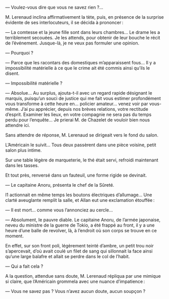 — Voulez-vous dire que vous ne savez rien ?…

M. Lerenaud inclina affirmativement la tète, puis, en présence de la surprise
évidente de ses interlocuteurs, il se décida à prononcer :

— La comtesse et la jeune fille sont dans leurs chambres… Le drame les a terriblement secouées. Je les attends, pour obtenir de leur bouche le récit de l’événement. Jusque-là, je ne veux pas formuler une opinion.

— Pourquoi ?

— Parce que les racontars des domestiques m’apparaissent fous… Il y a
impossibilité matérielle à ce que le crime ait été commis ainsi qu’ils le
disent.

— Impossibilité matérielle ?

— Absolue… Au surplus, ajouta-t-il avec un regard rapide désignant le
marquis, puisqu’un souci de justice qui me fait vous estimer profondément
vous transforme à cette heure en… policier amateur… venez voir par vous-
même. J’ai pu apprécier, depuis nos brèves relations, votre rectitude d’esprit.
Examiner les lieux, en votre compagnie ne sera pas du temps perdu pour l’enquête… Je prierai M. de Chazelet de vouloir bien nous attendre ici.

Sans attendre de réponse, M. Lerenaud se dirigeait vers le fond du salon.

L’Américain le suivit… Tous deux passèrent dans une pièce voisine, petit salon plus intime.

Sur une table légère de marqueterie, le thé était servi, refroidi maintenant dans les tasses.

Et tout près, renversé dans un fauteuil, une forme rigide se devinait.

— Le capitaine Anoru, présenta le chef de la Sûreté.

I1 actionnait en même temps les boutons électriques d’allumage… Une clarté aveuglante remplit la salle, et Allan eut une exclamation étouffée :

— Il est mort… comme vous l’annonciez au cercle…

— Absolument, le pauvre diable. Le capitaine Anoru, de l’armée japonaise,
neveu du ministre de la guerre de Tokio, a été frappé au front, il y a une
heure d’une balle de revolver, là, à l’endroit où son corps se trouve en ce moment.

En effet, sur son front poli, légèrement teinté d’ambre, un petit trou noir
s’apercevait, d’où avait coulé un filet de sang qui sillonnait la face ainsi
qu’une large balafre et allait se perdre dans le col de l’habit.

— Qui a fait cela ?

A la question, attendue sans doute, M. Lerenaud répliqua par une mimique si claire, que l’Américain grommela avec une nuance d’impatience :

— Vous ne savez pas ? Vous n’avez aucun doute, aucun soupçon ?
